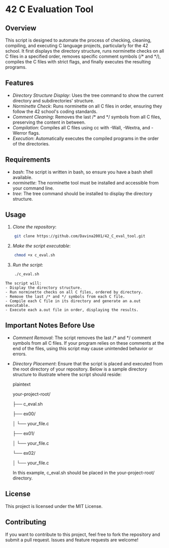 # 42 C Evaluation Tool

## Overview

This script is designed to automate the process of checking, cleaning, compiling, and executing C language projects, particularly for the 42 school. It first displays the directory structure, runs norminette checks on all C files in a specified order, removes specific comment symbols (/* and */), compiles the C files with strict flags, and finally executes the resulting programs.

## Features

- *Directory Structure Display*: Uses the tree command to show the current directory and subdirectories' structure.
- *Norminette Check*: Runs norminette on all C files in order, ensuring they follow the 42 school's coding standards.
- *Comment Cleaning*: Removes the last /* and */ symbols from all C files, preserving the content in between.
- *Compilation*: Compiles all C files using cc with -Wall, -Wextra, and -Werror flags.
- *Execution*: Automatically executes the compiled programs in the order of the directories.

## Requirements

- *bash*: The script is written in bash, so ensure you have a bash shell available.
- *norminette*: The norminette tool must be installed and accessible from your command line.
- *tree*: The tree command should be installed to display the directory structure.

## Usage

1. *Clone the repository*:
```bash
    git clone https://github.com/Davina2001/42_C_eval_tool.git
```
    

2. *Make the script executable*:
```bash
    chmod +x c_eval.sh
```    

3. *Run the script*:
```bash
    ./c_eval.sh
```

    The script will:
    - Display the directory structure.
    - Run norminette checks on all C files, ordered by directory.
    - Remove the last /* and */ symbols from each C file.
    - Compile each C file in its directory and generate an a.out executable.
    - Execute each a.out file in order, displaying the results.

## Important Notes Before Use

- *Comment Removal*: The script removes the last /* and */ comment symbols from all C files. If your program relies on these comments at the end of the files, using this script may cause unintended behavior or errors.
  
- *Directory Placement*: Ensure that the script is placed and executed from the root directory of your repository. Below is a sample directory structure to illustrate where the script should reside:

    plaintext
  
    your-project-root/
  
    ├── c_eval.sh
  
    ├── ex00/
  
    │   └── your_file.c
  
    ├── ex01/

    │   └── your_file.c
  
    └── ex02/
  
    │   └── your_file.c
    

    In this example, c_eval.sh should be placed in the your-project-root/ directory.

## License

This project is licensed under the MIT License.

## Contributing

If you want to contribute to this project, feel free to fork the repository and submit a pull request. Issues and feature requests are welcome!

